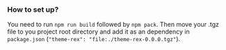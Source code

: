 ### How to set up?

You need to run `npm run build` followed by `npm pack`. Then move your .tgz file to you project root directory and add it as an dependency in `package.json` (`"theme-rex": "file:./theme-rex-0.0.0.tgz"`).
